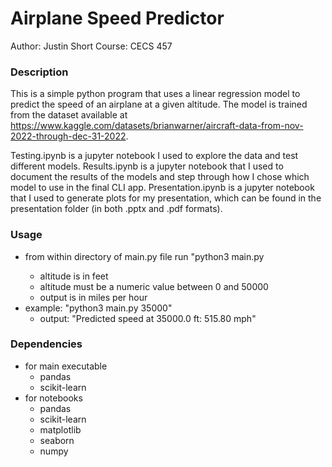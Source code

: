 # Airplane Speed Predictor
Author: Justin Short
Course: CECS 457
### Description
This is a simple python program that uses a linear regression model to predict the speed of an airplane at a given altitude. The model is trained from the dataset available at https://www.kaggle.com/datasets/brianwarner/aircraft-data-from-nov-2022-through-dec-31-2022.  

Testing.ipynb is a jupyter notebook I used to explore the data and test different models. Results.ipynb is a jupyter notebook that I used to document the results of the models and step through how I chose which model to use in the final CLI app. Presentation.ipynb is a jupyter notebook that I used to generate plots for my presentation, which can be found in the presentation folder (in both .pptx and .pdf formats).

### Usage
- from within directory of main.py file run "python3 main.py <altitude>
    - altitude is in feet
    - altitude must be a numeric value between 0 and 50000
    - output is in miles per hour
- example: "python3 main.py 35000"
    - output: "Predicted speed at 35000.0 ft: 515.80 mph"

### Dependencies
- for main executable
    - pandas
    - scikit-learn
- for notebooks
    - pandas
    - scikit-learn
    - matplotlib
    - seaborn
    - numpy